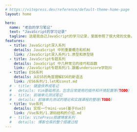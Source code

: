 ```yaml
---
# https://vitepress.dev/reference/default-theme-home-page
layout: home

hero:
  name: "老白的学习笔记"
  text: "JavaScript的学习记录"
  tagline: 这是我自己JavaScript的学习记录，里面参照了很大佬的文章。
features:
  - title: JavaScript深入系列
    details: JavaScript 中的重要概念和机制
    link: /JavaScript深入系列/1.原型和原型链
  - title: JavaScript专题系列
    details: JavaScript 中几种常见的技巧和函数
    link: /JavaScript专题系列/1.跟着underscore学防抖
  - title: ES6系列
    details: 从ES5的角度理解ES6的新语法
    link: /ES6系列/1.let和const.md
  # - title: 键盘侠养成笔记
  #   details: Vim基础用法，包含日常使用的插件和环境配置等(TODO)
  # - title: 前端单元测试笔记
  #   details: 前端单元测试的理论和实践课程的整理(TODO)
  - title: Vue系列
    details: 实现一个mini-vue(基于Vue3)
    link: /Vue系列/1.源码结构的介绍.md
  # - title: VitePress搭建博客系列
  #   details: 博客仓库的整个搭建过程
---
```

